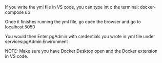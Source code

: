 If you write the yml file in VS code, you can type int o the terminal:
docker-compose up

Once it finishes running the yml file, go open the browser and go to 
localhost:5050

You would then Enter pgAdmin with credentials you wrote in yml file under services:pgAdmin:Environment

NOTE: Make sure you have Docker Desktop open and the Docker extension in VS code.
